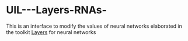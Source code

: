 # UIL---Layers-RNAs-
This is an interface to modify the values of neural networks elaborated in the toolkit <a href="https://github.com/RParedesPalacios/Layers">Layers</a> for neural networks
